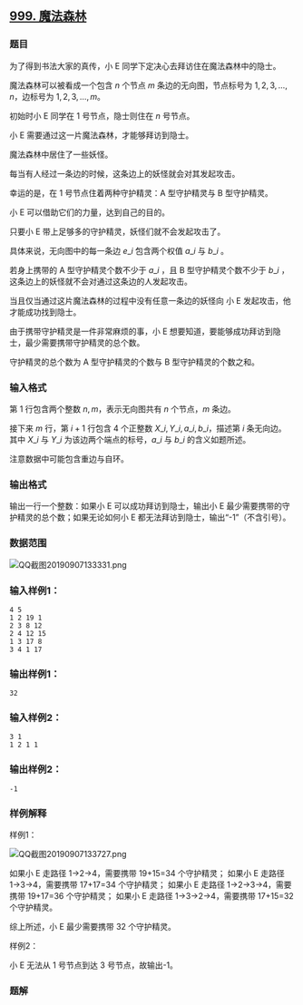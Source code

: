 ## [999\. 魔法森林](https://www.acwing.com/problem/content/1001/)

### 题目

为了得到书法大家的真传，小 E 同学下定决心去拜访住在魔法森林中的隐士。

魔法森林可以被看成一个包含 $n$ 个节点 $m$ 条边的无向图，节点标号为 $1,2,3,…,n$，边标号为 $1,2,3,…,m$。

初始时小 E 同学在 $1$ 号节点，隐士则住在 $n$ 号节点。

小 E 需要通过这一片魔法森林，才能够拜访到隐士。

魔法森林中居住了一些妖怪。

每当有人经过一条边的时候，这条边上的妖怪就会对其发起攻击。

幸运的是，在 $1$ 号节点住着两种守护精灵：A 型守护精灵与 B 型守护精灵。

小 E 可以借助它们的力量，达到自己的目的。

只要小 E 带上足够多的守护精灵，妖怪们就不会发起攻击了。

具体来说，无向图中的每一条边 $e\_i$ 包含两个权值 $a\_i$ 与 $b\_i$ 。

若身上携带的 A 型守护精灵个数不少于 $a\_i$ ，且 B 型守护精灵个数不少于 $b\_i$ ，这条边上的妖怪就不会对通过这条边的人发起攻击。

当且仅当通过这片魔法森林的过程中没有任意一条边的妖怪向 小 E 发起攻击，他才能成功找到隐士。

由于携带守护精灵是一件非常麻烦的事，小 E 想要知道，要能够成功拜访到隐士，最少需要携带守护精灵的总个数。

守护精灵的总个数为 A 型守护精灵的个数与 B 型守护精灵的个数之和。

### 输入格式

第 $1$ 行包含两个整数 $n,m$，表示无向图共有 $n$ 个节点，$m$ 条边。

接下来 $m$ 行，第 $i+1$ 行包含 $4$ 个正整数 $X\_i,Y\_i,a\_i,b\_i$，描述第 $i$ 条无向边。 其中 $X\_i$ 与 $Y\_i$ 为该边两个端点的标号，$a\_i$ 与 $b\_i$ 的含义如题所述。

注意数据中可能包含重边与自环。

### 输出格式

输出一行一个整数：如果小 E 可以成功拜访到隐士，输出小 E 最少需要携带的守护精灵的总个数；如果无论如何小 E 都无法拜访到隐士，输出“-1”（不含引号）。

### 数据范围

![QQ截图20190907133331.png](https://cdn.acwing.com/media/article/image/2019/09/07/19_6859673ed1-QQ截图20190907133331.png)

### 输入样例1：

```
4 5
1 2 19 1
2 3 8 12
2 4 12 15
1 3 17 8
3 4 1 17
```

### 输出样例1：

```
32
```

### 输入样例2：

```
3 1
1 2 1 1
```

### 输出样例2：

```
-1
```

### 样例解释

样例1：

![QQ截图20190907133727.png](https://cdn.acwing.com/media/article/image/2019/09/07/19_9b874cded1-QQ截图20190907133727.png)

如果小 E 走路径 1→2→4，需要携带 19+15=34 个守护精灵； 如果小 E 走路径 1→3→4，需要携带 17+17=34 个守护精灵； 如果小 E 走路径 1→2→3→4，需要携带 19+17=36 个守护精灵； 如果小 E 走路径 1→3→2→4，需要携带 17+15=32 个守护精灵。

综上所述，小 E 最少需要携带 32 个守护精灵。

样例2：

小 E 无法从 1 号节点到达 3 号节点，故输出-1。

### 题解

